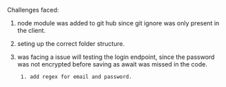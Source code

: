Challenges faced:  
1. node module was added to git hub since git ignore was only present in the client. 
2. seting up the correct folder structure.
3. was facing a issue will testing the login endpoint, since the password was not encrypted before saving as await was missed in the code.




        
        1. add regex for email and password.